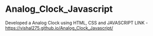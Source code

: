 # Analog_Clock_Javascript
Developed a Analog Clock using HTML, CSS and JAVASCRIPT
LINK - https://vishal275.github.io/Analog_Clock_Javascript/
